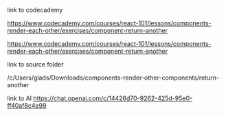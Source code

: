 link to codecademy

https://www.codecademy.com/courses/react-101/lessons/components-render-each-other/exercises/component-return-another

https://www.codecademy.com/courses/react-101/lessons/components-render-each-other/exercises/component-return-another

link to source folder

/c/Users/glads/Downloads/components-render-other-components/return-another


link to AI
https://chat.openai.com/c/14426d70-9262-425d-95e0-ff40af8c4e99
